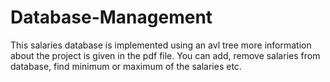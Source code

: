 # Database-Management

This salaries database is implemented using an avl tree more information about the project is given in the pdf file.
You can add, remove salaries from database, find minimum or maximum of the salaries etc.
